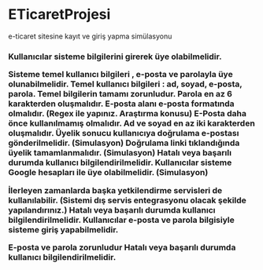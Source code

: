 # ETicaretProjesi
e-ticaret sitesine kayıt ve giriş yapma simülasyonu
<h3>Kullanıcılar sisteme bilgilerini girerek üye olabilmelidir.

Sisteme temel kullanıcı bilgileri , e-posta ve parolayla üye olunabilmelidir. Temel kullanıcı bilgileri : ad, soyad, e-posta, parola. Temel bilgilerin tamamı zorunludur.
Parola en az 6 karakterden oluşmalıdır.
E-posta alanı e-posta formatında olmalıdır. (Regex ile yapınız. Araştırma konusu)
E-Posta daha önce kullanılmamış olmalıdır.
Ad ve soyad en az iki karakterden oluşmalıdır.
Üyelik sonucu kullanıcıya doğrulama e-postası gönderilmelidir. (Simulasyon)
Doğrulama linki tıklandığında üyelik tamamlanmalıdır. (Simulasyon)
Hatalı veya başarılı durumda kullanıcı bilgilendirilmelidir.
Kullanıcılar sisteme Google hesapları ile üye olabilmelidir. (Simulasyon)

İlerleyen zamanlarda başka yetkilendirme servisleri de kullanılabilir. (Sistemi dış servis entegrasyonu olacak şekilde yapılandırınız.)
Hatalı veya başarılı durumda kullanıcı bilgilendirilmelidir.
Kullanıcılar e-posta ve parola bilgisiyle sisteme giriş yapabilmelidir.

E-posta ve parola zorunludur
Hatalı veya başarılı durumda kullanıcı bilgilendirilmelidir.<h3>

